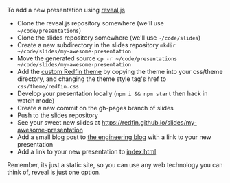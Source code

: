 To add a new presentation using [reveal.js](http://lab.hakim.se/reveal-js/)

- Clone the reveal.js repository somewhere (we'll use `~/code/presentations`)
- Clone the slides repository somewhere (we'll use `~/code/slides`)
- Create a new subdirectory in the slides repository `mkdir ~/code/slides/my-awesome-presentation`
- Move the generated source `cp -r ~/code/presentations ~/code/slides/my-awesome-presentation`
- Add the [custom Redfin theme](/python-at-redfin/css/theme/redfin.css) by copying the theme into your css/theme directory, and changing the theme style tag's href to `css/theme/redfin.css`
- Develop your presentation locally (`npm i && npm start` then hack in watch mode)
- Create a new commit on the gh-pages branch of slides
- Push to the slides repository
- See your sweet new slides at https://redfin.github.io/slides/my-awesome-presentation
- Add a small blog post to [the engineering blog](https://www.redfin.com/blog/category/redfin-ceo/engineering-at-redfin) with a link to your new presentation
- Add a link to your new presentation to [index.html](/index.html)

Remember, its just a static site, so you can use any web technology you can think of, reveal is just one option.
